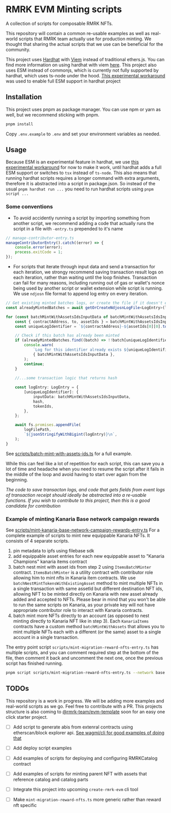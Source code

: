 # RMRK EVM Minting scripts

A collection of scripts for composable RMRK NFTs.

This repository will contain a common re-usable examples as well as real-world scripts that RMRK team actually use for
production minting. We thought that sharing the actual scripts that we use can be beneficial for the community.

This project uses [Hardhat](https://hardhat.org/) with [Viem](https://viem.sh/) instead of traditional ethers.js. You
can find more information on using hardhat with
viem [here](https://hardhat.org/hardhat-runner/docs/advanced/using-viem.html).
This project also uses ESM instead of commonjs, which is currently not fully supported by hardhat, which uses ts-node
under the
hood. [This experimental workaround](https://github.com/NomicFoundation/hardhat/issues/3385#issuecomment-1841380253) was
used to enable full ESM support in hardhat project

## Installation

This project uses pnpm as package manager. You can use npm or yarn as well, but we recommend sticking with pnpm.

```bash
pnpm install
```

Copy `.env.example` to `.env` and set your environment variables as needed.

## Usage

Because ESM is
an experimental feature in hardhat, we use [this experimental workaround](https://github.com/NomicFoundation/hardhat/issues/3385#issuecomment-1841380253)
for now to make it work, until hardhat adds a full ESM support or switches to `tsx` instead of `ts-node`. This also means that running hardhat scripts requires a longer command with extra arguments, therefore it is abstracted into a
script in package.json. So instead of the usual `pnpm hardhat run ...` you need to run hardhat scripts
using `pnpm script ...`

### Some conventions

- To avoid accidently running a script by importing something from another script, we recommend adding a code that actually runs the script in a file with `-entry.ts` prepended to it's name

```typescript
// manage-contributor-entry.ts
manageContributorEntry().catch((error) => {
    console.error(error);
    process.exitCode = 1;
});
```

- For scripts that iterate through input data and send a transaction for each iteration, we strongy recommend saving transaction result logs on each iteration, rather than waiting until the loop finishes. Transaction can fail for many reasons, including running out of gas or wallet's nonce being used by another script or wallet extension while script is running. We use `ndjosn` file format to append log entry on every iteration.

```typescript
// Get existing minted batches logs, or create the file if it doesn't exist
const alreadyMintedBatches = await getOrCreateNdjosnLogFile<LogEntry>(logFilePath);

for (const batchMintWithAssetsIdsInputData of batchMintWithAssetsIdsInputDataArray) {
    const { contractAddress, to, assetIds } = batchMintWithAssetsIdsInputData;
    const uniqueLogIdentifier = `${contractAddress}-${assetIds[0][0].toString()}-${assetIds[assetIds.length - 1][0].toString()}`;

    // Check if this batch has already been minted
    if (alreadyMintedBatches.find((batch) => !!batch[uniqueLogIdentifier])) {
        console.warn(
            `Log for this identifier already exists ${uniqueLogIdentifier}. Skipping`,
            { batchMintWithAssetsIdsInputData },
        );
        continue;
    }
    
    //...some transaction logic that returns hash

    const logEntry: LogEntry = {
        [uniqueLogIdentifier]: {
            inputData: batchMintWithAssetsIdsInputData,
            hash,
            tokenIds,
        },
    };

    await fs.promises.appendFile(
        logFilePath,
        `${jsonStringifyWithBigint(logEntry)}\n`,
    );
}
```

See [scripts/batch-mint-with-assets-ids.ts](scripts/batch-mint-with-assets-ids.ts) for a full example.

While this can feel like a lot of repetition for each script, this can save you a lot of time and headache when you need to resume the script after it fails in the middle of the loop and avoid having to start over again from the beginning.

*The code to save transacton logs, and code that gets fields from event logs of transaction receipt should ideally be abstracted into a re-usable functions. If you wish to contribute to this project, then this is a good candidate for contribution*

### Example of minting Kanaria Base network campaign rewards

See [scripts/mint-kanaria-base-network-campaign-rewards-entry.ts](scripts/mint-kanaria-base-network-campaign-rewards-entry.ts) For a complete example of scripts to mint new equippable Kanaria NFTs. It consists of 4 separate scripts.
1. pin metadata to ipfs using filebase sdk
2. add equippable asset entries for each new equippable asset to "Kanaria Champions" kanaria items contract
3. batch nest mint with asset ids from step 2 using `ItemsBatchMinter` contract. `ItemsBatchMinter` is a utility contract with contributor role allowing him to mint nfts in Kanaria item contracts. We use `batchNestMintTokensWithExistingAsset` method to mint multiple NFTs in a single transaction with same assetId but different destination NFT ids, allowing NFT to be minted directly on Kanaria with new asset already added and accepted to NFTs. Please bear in mind that you won't be able to run the same scripts on Kanaria, as your private key will not have appropriate contributor role to interact with Kanaria contracts.
4. batch mint more NFTs directly to an account (as opposed to nest minting directly to Kanaria NFT like in step 3). Each `KanariaItems` contracts have a custom method `batchMintWithAssets` that allows you to mint multiple NFTs each with a different (or the same) asset to a single account in a single transaction.

The entry point script `scripts/mint-migration-reward-nfts-entry.ts` has multiple scripts, and you can comment required step at the bottom of the file, then comment it back and uncomment the next one, once the previous script has finished running.

```bash
pnpm script scripts/mint-migration-reward-nfts-entry.ts --network base
```

## TODOs

This repository is a work in progress. We will be adding more examples and real-world scripts as we go. Feel free to contribute with a PR. This projects structure is also coming to [@rmrk-team/evm-template](https://github.com/rmrk-team/evm-template) soon for an easy one click starter project.

- [ ] Add script to generate abis from extenral contracts using etherscan/block explorer api. [See wagmi/cli for good examples of doing that](https://github.com/wevm/wagmi/blob/main/packages/cli/src/plugins/blockExplorer.ts)
- [ ] Add deploy script examples
- [ ] Add examples of scripts for deploying and configuring RMRKCatalog contract
- [ ] Add examples of scripts for minting parent NFT with assets that reference catalog and catalog parts
- [ ] Integrate this project into upcoming `create-rmrk-evm` cli tool
- [ ] Make `mint-migration-reward-nfts.ts` more generic rather than reward nft specific

